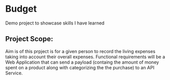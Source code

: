 # Budget
Demo project to showcase skills I have learned

## Project Scope:
  Aim is of this prpject is for a given person to record the living expenses taking into account their overall expenses. 
  Functional requirements will be a Web Application that can send a payload (containg the amount of money spent on a product along with categorizing the the purchase) to an API Service.
  
